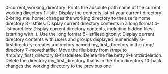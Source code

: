 0-current_working_directory: Prints the absolute path name of the current working directory
1-listit: Display the contents list of your current directory
2-bring_me_home: changes the working directory to the user’s home directory
3-listfiles: Display current directory contents in a long format
4-listmorefiles: Display current directory contents, including hidden files (starting with .). Use the long format
5-listfilesdigitonly: Display current directory contents with users and groups displayed numerically
6-firstdirectory: creates a directory named my_first_directory in the /tmp/ directory
7-movethatfile: Move the file betty from /tmp/ to /tmp/my_first_directory
8-firstdelete: Delete the file betty
9-firstdirdeletion: Delete the directory my_first_directory that is in the /tmp directory
10-back: changes the working directory to the previous one

